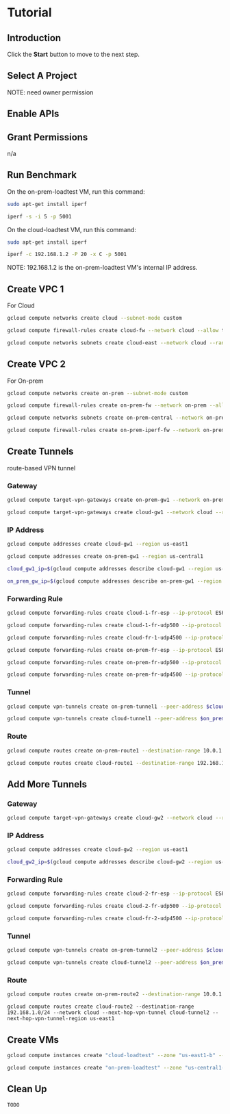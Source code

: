 # Tutorial

<walkthrough-watcher-constant key="custom-var" value="none"></walkthrough-watcher-constant>

## Introduction

<walkthrough-tutorial-duration duration="30"></walkthrough-tutorial-duration>

Click the **Start** button to move to the next step.

## Select A Project

<walkthrough-project-setup></walkthrough-project-setup>

<walkthrough-footnote>NOTE: need owner permission</walkthrough-footnote>

## Enable APIs

<walkthrough-enable-apis apis="compute.googleapis.com"></walkthrough-enable-apis>

## Grant Permissions

n/a

## Run Benchmark

On the on-prem-loadtest VM, run this command:

```bash
sudo apt-get install iperf
```

```bash
iperf -s -i 5 -p 5001
```

On the cloud-loadtest VM, run this command:

```bash
sudo apt-get install iperf
```

```bash
iperf -c 192.168.1.2 -P 20 -x C -p 5001
```

<walkthrough-footnote>NOTE: 192.168.1.2 is the on-prem-loadtest VM's internal IP address.</walkthrough-footnote>

## Create VPC 1

For Cloud

```bash
gcloud compute networks create cloud --subnet-mode custom
```

```bash
gcloud compute firewall-rules create cloud-fw --network cloud --allow tcp:22,icmp
```

```bash
gcloud compute networks subnets create cloud-east --network cloud --range 10.0.1.0/24 --region us-east1
```

## Create VPC 2

For On-prem

```bash
gcloud compute networks create on-prem --subnet-mode custom
```

```bash
gcloud compute firewall-rules create on-prem-fw --network on-prem --allow tcp:22,icmp
```

```bash
gcloud compute networks subnets create on-prem-central --network on-prem --range 192.168.1.0/24 --region us-central1
```

```bash
gcloud compute firewall-rules create on-prem-iperf-fw --network on-prem --allow tcp:5001
```

## Create Tunnels

route-based VPN tunnel

### Gateway

```bash
gcloud compute target-vpn-gateways create on-prem-gw1 --network on-prem --region us-central1
```

```bash
gcloud compute target-vpn-gateways create cloud-gw1 --network cloud --region us-east1
```

### IP Address

```bash
gcloud compute addresses create cloud-gw1 --region us-east1
```

```bash
gcloud compute addresses create on-prem-gw1 --region us-central1
```

```bash
cloud_gw1_ip=$(gcloud compute addresses describe cloud-gw1 --region us-east1 --format='value(address)')
```

```bash
on_prem_gw_ip=$(gcloud compute addresses describe on-prem-gw1 --region us-central1 --format='value(address)')
```

### Forwarding Rule

```bash
gcloud compute forwarding-rules create cloud-1-fr-esp --ip-protocol ESP --address $cloud_gw1_ip --target-vpn-gateway cloud-gw1 --region us-east1
```

```bash
gcloud compute forwarding-rules create cloud-1-fr-udp500 --ip-protocol UDP --ports 500 --address $cloud_gw1_ip --target-vpn-gateway cloud-gw1 --region us-east1
```

```bash
gcloud compute forwarding-rules create cloud-fr-1-udp4500 --ip-protocol UDP --ports 4500 --address $cloud_gw1_ip --target-vpn-gateway cloud-gw1 --region us-east1
```

```bash
gcloud compute forwarding-rules create on-prem-fr-esp --ip-protocol ESP --address $on_prem_gw_ip --target-vpn-gateway on-prem-gw1 --region us-central1
```

```bash
gcloud compute forwarding-rules create on-prem-fr-udp500 --ip-protocol UDP --ports 500 --address $on_prem_gw_ip --target-vpn-gateway on-prem-gw1 --region us-central1
```

```bash
gcloud compute forwarding-rules create on-prem-fr-udp4500 --ip-protocol UDP --ports 4500 --address $on_prem_gw_ip --target-vpn-gateway on-prem-gw1 --region us-central1
```

### Tunnel

```bash
gcloud compute vpn-tunnels create on-prem-tunnel1 --peer-address $cloud_gw1_ip --target-vpn-gateway on-prem-gw1 --ike-version 2 --local-traffic-selector 0.0.0.0/0 --remote-traffic-selector 0.0.0.0/0 --shared-secret=sharedsecret --region us-central1
```

```bash
gcloud compute vpn-tunnels create cloud-tunnel1 --peer-address $on_prem_gw_ip --target-vpn-gateway cloud-gw1 --ike-version 2 --local-traffic-selector 0.0.0.0/0 --remote-traffic-selector 0.0.0.0/0 --shared-secret=sharedsecret --region us-east1
```

### Route

```bash
gcloud compute routes create on-prem-route1 --destination-range 10.0.1.0/24 --network on-prem --next-hop-vpn-tunnel on-prem-tunnel1 --next-hop-vpn-tunnel-region us-central1
```

```bash
gcloud compute routes create cloud-route1 --destination-range 192.168.1.0/24 --network cloud --next-hop-vpn-tunnel cloud-tunnel1 --next-hop-vpn-tunnel-region us-east1
```

## Add More Tunnels

### Gateway

```bash
gcloud compute target-vpn-gateways create cloud-gw2 --network cloud --region us-east1
```

### IP Address

```bash
gcloud compute addresses create cloud-gw2 --region us-east1
```

```bash
cloud_gw2_ip=$(gcloud compute addresses describe cloud-gw2 --region us-east1 --format='value(address)')
```

### Forwarding Rule

```bash
gcloud compute forwarding-rules create cloud-2-fr-esp --ip-protocol ESP --address $cloud_gw2_ip --target-vpn-gateway cloud-gw2 --region us-east1
```

```bash
gcloud compute forwarding-rules create cloud-2-fr-udp500 --ip-protocol UDP --ports 500 --address $cloud_gw2_ip --target-vpn-gateway cloud-gw2 --region us-east1
```

```bash
gcloud compute forwarding-rules create cloud-fr-2-udp4500 --ip-protocol UDP --ports 4500 --address $cloud_gw2_ip --target-vpn-gateway cloud-gw2 --region us-east1
```

### Tunnel

```bash
gcloud compute vpn-tunnels create on-prem-tunnel2 --peer-address $cloud_gw2_ip --target-vpn-gateway on-prem-gw1 --ike-version 2 --local-traffic-selector 0.0.0.0/0 --remote-traffic-selector 0.0.0.0/0 --shared-secret=sharedsecret2 --region us-central1
```

```bash
gcloud compute vpn-tunnels create cloud-tunnel2 --peer-address $on_prem_gw_ip --target-vpn-gateway cloud-gw2 --ike-version 2 --local-traffic-selector 0.0.0.0/0 --remote-traffic-selector 0.0.0.0/0 --shared-secret=sharedsecret2 --region us-east1
```

### Route

```bash
gcloud compute routes create on-prem-route2 --destination-range 10.0.1.0/24 --network on-prem --next-hop-vpn-tunnel on-prem-tunnel2 --next-hop-vpn-tunnel-region us-central1
```

```
gcloud compute routes create cloud-route2 --destination-range 192.168.1.0/24 --network cloud --next-hop-vpn-tunnel cloud-tunnel2 --next-hop-vpn-tunnel-region us-east1
```

## Create VMs

```bash
gcloud compute instances create "cloud-loadtest" --zone "us-east1-b" --machine-type "n1-standard-4" --subnet "cloud-east" --image-family "debian-9" --image-project "debian-cloud" --boot-disk-size "10" --boot-disk-type "pd-standard" --boot-disk-device-name "cloud-loadtest"
```

```bash
gcloud compute instances create "on-prem-loadtest" --zone "us-central1-a" --machine-type "n1-standard-4" --subnet "on-prem-central" --image-family "debian-9" --image-project "debian-cloud" --boot-disk-size "10" --boot-disk-type "pd-standard" --boot-disk-device-name "on-prem-loadtest"
```

## Clean Up

```bash
TODO
```
